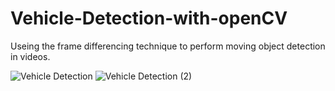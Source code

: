 # Vehicle-Detection-with-openCV
Useing the frame differencing technique to perform moving object detection in videos.

![Vehicle Detection](https://user-images.githubusercontent.com/56788883/99155547-85302280-26c1-11eb-8210-8dbfa66c8fb1.jpg)
![Vehicle Detection (2)](https://user-images.githubusercontent.com/56788883/99155551-8bbe9a00-26c1-11eb-9916-bb3b35ac2522.jpg)


